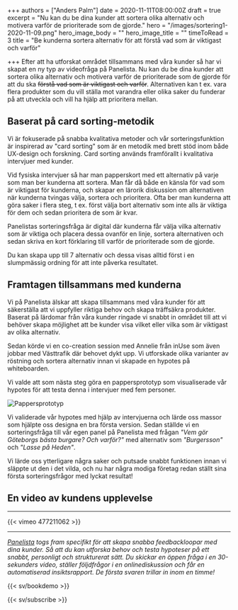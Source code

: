 +++
authors = ["Anders Palm"]
date = 2020-11-11T08:00:00Z
draft = true
excerpt = "Nu kan du be dina kunder att sortera olika alternativ och motivera varför de prioriterade som de gjorde."
hero = "/images/sortering1-2020-11-09.png"
hero_image_body = ""
hero_image_title = ""
timeToRead = 3
title = "Be kunderna sortera alternativ för att förstå vad som är viktigast och varför"

+++
Efter att ha utforskat området tillsammans med våra kunder så har vi skapat en ny typ av videofråga på Panelista. Nu kan du be dina kunder att sortera olika alternativ och motivera varför de prioriterade som de gjorde för att du ska ~~förstå vad som är viktigast och varför~~. Alternativen kan t ex. vara flera produkter som du vill ställa mot varandra eller olika saker du funderar på att utveckla och vill ha hjälp att prioritera mellan.

## Baserat på card sorting-metodik
Vi är fokuserade på snabba kvalitativa metoder och vår sorteringsfunktion är inspirerad av "card sorting" som är en metodik med brett stöd inom både UX-design och forskning. Card sorting används framförallt i kvalitativa intervjuer med kunder.

Vid fysiska intervjuer så har man papperskort med ett alternativ på varje som man ber kunderna att sortera. Man får då både en känsla för vad som är viktigast för kunderna, och skapar en lärorik diskussion om alternativen när kunderna tvingas välja, sortera och prioritera. Ofta ber man kunderna att göra saker i flera steg, t ex. först välja bort alternativ som inte alls är viktiga för dem och sedan prioritera de som är kvar.

Panelistas sorteringsfråga är digital där kunderna får välja vilka alternativ som är viktiga och placera dessa ovanför en linje, sortera alternativen och sedan skriva en kort förklaring till varför de prioriterade som de gjorde.

Du kan skapa upp till 7 alternativ och dessa visas alltid först i en slumpmässig ordning för att inte påverka resultatet.

## Framtagen tillsammans med kunderna
Vi på Panelista älskar att skapa tillsammans med våra kunder för att säkerställa att vi uppfyller riktiga behov och skapa träffsäkra produkter. Baserat på lärdomar från våra kunder ringade vi snabbt in området till att vi behöver skapa möjlighet att be kunder visa vilket eller vilka som är viktigast av olika alternativ.

Sedan körde vi en co-creation session med Annelie från inUse som även jobbar med Västtrafik där behovet dykt upp. Vi utforskade olika varianter av röstning och sortera alternativ innan vi skapade en hypotes på whiteboarden.

Vi valde att som nästa steg göra en pappersprototyp som visualiserade vår hypotes för att testa denna i intervjuer med fem personer.

<div class="Image__small"> <img src="/images/img_4710-2020-11-09.JPG" alt="Pappersprototyp" /> </div>

Vi validerade vår hypotes med hjälp av intervjuerna och lärde oss massor som hjälpte oss designa en bra första version. Sedan ställde vi en sorteringsfråga till vår egen panel på Panelista med frågan _"Vem gör Göteborgs bästa burgare? Och varför?"_ med alternativ som _"Burgersson"_ och _"Lasse på Heden"_.

Vi lärde oss ytterligare några saker och putsade snabbt funktionen innan vi släppte ut den i det vilda, och nu har några modiga företag redan ställt sina första sorteringsfrågor med lyckat resultat!

## En video av kundens upplevelse

***

{{< vimeo 477211062 >}}

***

[_Panelista_](https://panelista.com "Panelista") _togs fram specifikt för att skapa snabba feedbackloopar med dina kunder. Så att du kan utforska behov och testa hypoteser på ett snabbt, personligt och strukturerat sätt. Du skickar en öppen fråga i en 30-sekunders video, ställer följdfrågor i en onlinediskussion och får en automatiserad insiktsrapport. De första svaren trillar in inom en timme!_

{{< sv/bookdemo >}}

{{< sv/subscribe >}}